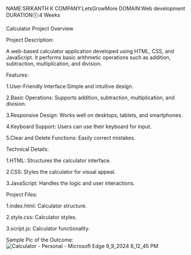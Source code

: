 NAME:SRIKANTH K
COMPANY:LetsGrowMore
DOMAIN:Web development
DURATION🕓:4 Weeks

Calculator Project Overview

Project Description:

A web-based calculator application developed using HTML, CSS, and JavaScript. It performs basic arithmetic operations such as addition, subtraction, multiplication, and division.



Features:

1.User-Friendly Interface:Simple and intuitive design.

2.Basic Operations: Supports addition, subtraction, multiplication, and division.

3.Responsive Design: Works well on desktops, tablets, and smartphones.

4.Keyboard Support: Users can use their keyboard for input.

5.Clear and Delete Functions: Easily correct mistakes.



Technical Details:

1.HTML: Structures the calculator interface.

2.CSS: Styles the calculator for visual appeal.

3.JavaScript: Handles the logic and user interactions.



Project Files:

1.index.html: Calculator structure.

2.style.css: Calculator styles.

3.script.js: Calculator functionality.

Sample Pic of the Outcome:
![Calculator - Personal - Microsoft​ Edge 9_9_2024 8_12_45 PM](https://github.com/user-attachments/assets/da858271-5b47-451b-9b68-77205202244f)
